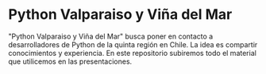 # Python Valparaiso y Viña del Mar

"Python Valparaiso y Viña del Mar" busca poner en contacto a
desarrolladores de Python de la quinta región en Chile. La idea es
compartir conocimientos y experiencia. En este repositorio subiremos
todo el material que utilicemos en las presentaciones.
